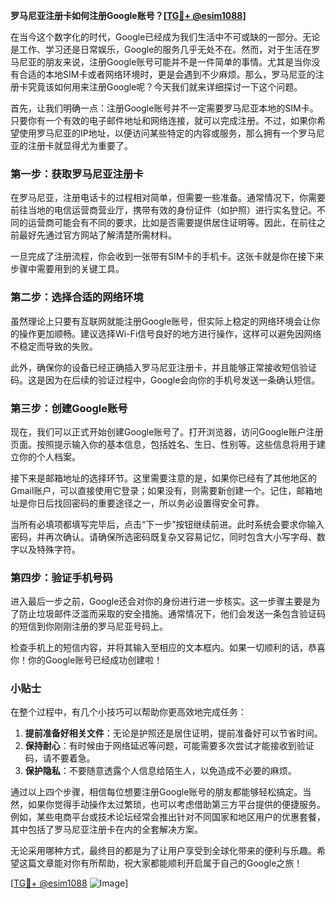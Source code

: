 **罗马尼亚注册卡如何注册Google账号？[[TG💪+ @esim1088](https://t.me/s/esim1088)]**

在当今这个数字化的时代，Google已经成为我们生活中不可或缺的一部分。无论是工作、学习还是日常娱乐，Google的服务几乎无处不在。然而，对于生活在罗马尼亚的朋友来说，注册Google账号可能并不是一件简单的事情。尤其是当你没有合适的本地SIM卡或者网络环境时，更是会遇到不少麻烦。那么，罗马尼亚的注册卡究竟该如何用来注册Google呢？今天我们就来详细探讨一下这个问题。

首先，让我们明确一点：注册Google账号并不一定需要罗马尼亚本地的SIM卡。只要你有一个有效的电子邮件地址和网络连接，就可以完成注册。不过，如果你希望使用罗马尼亚的IP地址，以便访问某些特定的内容或服务，那么拥有一个罗马尼亚的注册卡就显得尤为重要了。

### 第一步：获取罗马尼亚注册卡

在罗马尼亚，注册电话卡的过程相对简单，但需要一些准备。通常情况下，你需要前往当地的电信运营商营业厅，携带有效的身份证件（如护照）进行实名登记。不同的运营商可能会有不同的要求，比如是否需要提供居住证明等。因此，在前往之前最好先通过官方网站了解清楚所需材料。

一旦完成了注册流程，你会收到一张带有SIM卡的手机卡。这张卡就是你在接下来步骤中需要用到的关键工具。

### 第二步：选择合适的网络环境

虽然理论上只要有互联网就能注册Google账号，但实际上稳定的网络环境会让你的操作更加顺畅。建议选择Wi-Fi信号良好的地方进行操作，这样可以避免因网络不稳定而导致的失败。

此外，确保你的设备已经正确插入罗马尼亚注册卡，并且能够正常接收短信验证码。这是因为在后续的验证过程中，Google会向你的手机号发送一条确认短信。

### 第三步：创建Google账号

现在，我们可以正式开始创建Google账号了。打开浏览器，访问Google账户注册页面。按照提示输入你的基本信息，包括姓名、生日、性别等。这些信息将用于建立你的个人档案。

接下来是邮箱地址的选择环节。这里需要注意的是，如果你已经有了其他地区的Gmail账户，可以直接使用它登录；如果没有，则需要新创建一个。记住，邮箱地址是你日后找回密码的重要途径之一，所以务必设置得安全可靠。

当所有必填项都填写完毕后，点击“下一步”按钮继续前进。此时系统会要求你输入密码，并再次确认。请确保所选密码既复杂又容易记忆，同时包含大小写字母、数字以及特殊字符。

### 第四步：验证手机号码

进入最后一步之前，Google还会对你的身份进行进一步核实。这一步骤主要是为了防止垃圾邮件泛滥而采取的安全措施。通常情况下，他们会发送一条包含验证码的短信到你刚刚注册的罗马尼亚号码上。

检查手机上的短信内容，并将其输入至相应的文本框内。如果一切顺利的话，恭喜你！你的Google账号已经成功创建啦！

### 小贴士

在整个过程中，有几个小技巧可以帮助你更高效地完成任务：

1. **提前准备好相关文件**：无论是护照还是居住证明，提前准备好可以节省时间。
2. **保持耐心**：有时候由于网络延迟等问题，可能需要多次尝试才能接收到验证码，请不要着急。
3. **保护隐私**：不要随意透露个人信息给陌生人，以免造成不必要的麻烦。

通过以上四个步骤，相信每位想要注册Google账号的朋友都能够轻松搞定。当然，如果你觉得手动操作太过繁琐，也可以考虑借助第三方平台提供的便捷服务。例如，某些电商平台或技术论坛经常会推出针对不同国家和地区用户的优惠套餐，其中包括了罗马尼亚注册卡在内的全套解决方案。

无论采用哪种方式，最终目的都是为了让用户享受到全球化带来的便利与乐趣。希望这篇文章能对你有所帮助，祝大家都能顺利开启属于自己的Google之旅！

[[TG💪+ @esim1088](https://t.me/s/esim1088) ![Image](https://i.postimg.cc/4NQfJmqS/Snipaste-2025-05-13-00-14-12.png)]